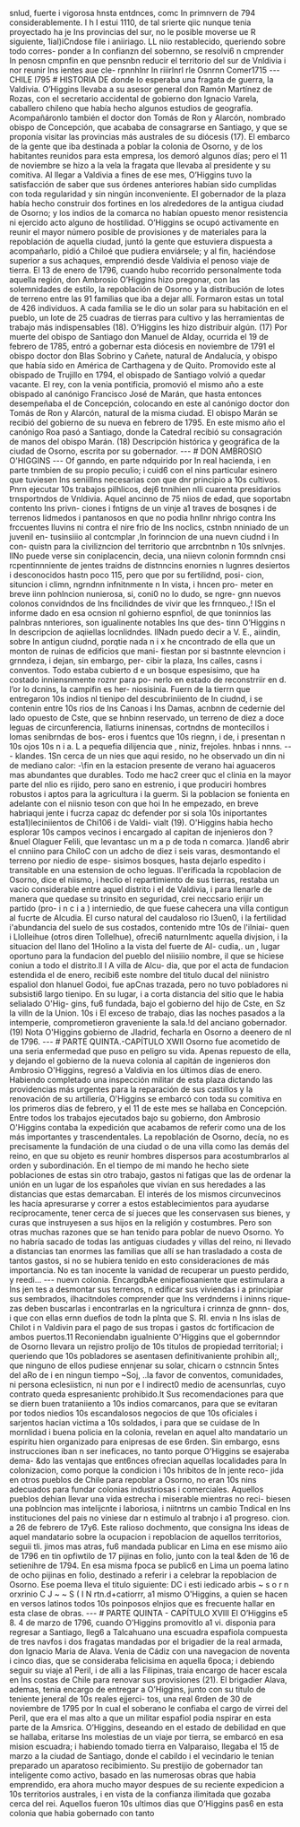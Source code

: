 snlud, fuerte i vigorosa hnsta entdnces, comc In primnvern de 794 considerablemente. I h I estui 1110, de tal srierte qiic nunque tenia proyectado ha je Ins provincias del sur, no le posible moverse ue R siguiente, 1ial)iCndose file i aniiriago. LL niio restablecido, queriendo sobre todo corres- ponder a In confianzn del sobernno, se resolvi6 n cmprender In penosn cmpnfin en que pensnbn reducir el territorio del sur de Vnldivia i nor reunir Ins ientes aue cle- rpnnhlnr In riiirlnrl rle Osnrnn Comer1715 --- CHILE I795 # HISTORIA DE donde lo esperaba una fragata de guerra, la Valdivia. O’Higgins llevaba a su asesor general don Ramón Martínez de Rozas, con el secretario accidental de gobierno don Ignacio Varela, caballero chileno que había hecho algunos estudios de geografía. Acompañáronlo también el doctor don Tomás de Ron y Alarcón, nombrado obispo de Concepción, que acababa de consagrarse en Santiago, y que se proponía visitar las provincias más australes de su diócesis (17). El embarco de la gente que iba destinada a poblar la colonia de Osorno, y de los habitantes reunidos para esta empresa, los demoró algunos días; pero el 11 de noviembre se hizo a la vela la fragata que llevaba al presidente y su comitiva. Al llegar a Valdivia a fines de ese mes, O’Higgins tuvo la satisfacción de saber que sus órdenes anteriores habían sido cumplidas con toda regularidad y sin ningún inconveniente. El gobernador de la plaza había hecho construir dos fortines en los alrededores de la antigua ciudad de Osorno; y los indios de la comarca no habían opuesto menor resistencia ni ejercido acto alguno de hostilidad. O’Higgins se ocupó activamente en reunir el mayor número posible de provisiones y de materiales para la repoblación de aquella ciudad, juntó la gente que estuviera dispuesta a acompañarlo, pidió a Chiloé que pudiera enviársele; y al fin, haciéndose superior a sus achaques, emprendió desde Valdivia el penoso viaje de tierra. El 13 de enero de 1796, cuando hubo recorrido personalmente toda aquella región, don Ambrosio O’Higgins hizo pregonar, con las solemnidades de estilo, la repoblación de Osorno y la distribución de lotes de terreno entre las 91 familias que iba a dejar allí. Formaron estas un total de 426 individuos. A cada familia se le dio un solar para su habitación en el pueblo, un lote de 25 cuadras de tierras para cultivo y las herramientas de trabajo más indispensables (18). O’Higgins les hizo distribuir algún. (17) Por muerte del obispo de Santiago don Manuel de Alday, ocurrida el 19 de febrero de 1785, entró a gobernar esta diócesis en noviembre de 1791 el obispo doctor don Blas Sobrino y Cañete, natural de Andalucía, y obispo que había sido en América de Carthagena y de Quito. Promovido este al obispado de Trujillo en 1794, el obispado de Santiago volvió a quedar vacante. El rey, con la venia pontificia, promovió el mismo año a este obispado al canónigo Francisco José de Marán, que hasta entonces desempeñaba el de Concepción, colocando en este al canónigo doctor don Tomás de Ron y Alarcón, natural de la misma ciudad. El obispo Marán se recibió del gobierno de su nueva en febrero de 1795. En este mismo año el canónigo Roa pasó a Santiago, donde la Catedral recibió su consagración de manos del obispo Marán. (18) Descripción histórica y geográfica de la ciudad de Osorno, escrita por su gobernador. --- # DON AMBROSIO O'HIGGINS --- Of ganndo, en parte ndquirido por In real hacienda, i en parte tnmbien de su propio peculio; i cuid6 con el nins particular esinero que tuviesen Ins seniillns necesarias con que dnr principio a 10s cultivos. Pnrn ejecutar 10s trabajos pilhlicos, dej6 tnnihien nlli cuarenta presidarios trnsportndos de Vnldivia. Aquel ancinno de 75 niios de edad, que soportabn contento Ins privn- ciones i fntigns de un vinje a1 traves de bosqnes i de terrenos Iidmedos i pantanosos en que no podia hnllnr nhrigo contra Ins frccuentes lluvins ni contra el nire frio de Ins noclics, cstnbn nniniado de un juvenil en- tusinsiiio al contcmplar ,In forinncion de una nuevn ciudnd i In con- quistn para la civilizncion del territorio que arrcbntnbn n 10s snlvnjes. llNo puede verse sin coniplacencin, decia, una niievn colonin formndn cnsi rcpentinnniente de jentes traidns de distnncins enornies n lugnres desiertos i desconocidos hastn poco 115, pero que por su fertilidnd, posi- cion, situncion i climn, ngrndnn infnitnmente n In vista, i hncen pro- meter en breve iinn pohlncion nunierosa, si, coni0 no lo dudo, se ngre- gnn nuevos colonos convidndos de Ins fncilidndes de vivir que les frnnqueo.,! ISn el informe dado en esa ocnsion nl gohierno espnfiol, de que toninnios las palnbras nnteriores, son igualinente notables Ins que des- tinn O’Higgins n In descripcion de aqiiellas locnlidndes. llNadn puedo decir a V. E., aiindin, sobre In antigun ciudnd, porqtie nada n i x he cncontrado de ella que un monton de ruinas de edificios que mani- fiestan por si bastnnte elevncion i grnndeza, i dejan, sin embargo, per- cibir la plaza, Ins calles, casns i conventos. Todo estaba cubierto d e un bosque espesisimo, que ha costado inniensnmente roznr para po- nerlo en estado de reconstrriir en d. I’or lo dcnins, la campifin es her- niosisinia. Fuern de la tierrn que entregaron 10s indios nl tienipo del descubriniiento de In ciudnd, i se contenin entre 10s rios de Ins Canoas i Ins Damas, acnbnn de cedernie del lado opuesto de Cste, que se hnbinn reservado, un terreno de diez a doce leguas de circunferencia, llatiurns ininensas, cortndns de montecillos i lomas senibrndas de bos- eros i fuentcs que 10s riegnn, i de, i presentan n 10s ojos 10s n i a. L a pequefia dilijencia que , niniz, frejoles. hnbas i nnns. --- klandes. 1Sn cerca de un nies que aqui resido, no he observado un din ni de mediano calor: -\fin en la estacion presente de verano hai aguaceros mas abundantes que durables. Todo me hac2 creer quc el clinia en la mayor parte del nlio es rijido, pero sano en estrenio, i que produciri hombres robustos i aptos para la agricultura i la guerm. Si la poblacion se fonienta en adelante con el niisnio teson con que hoi In he empezado, en breve habriaqui jente i fucrza capaz dc defender por si sola 10s iniportantes esta1)leciniientos de Chi106 i de Valdi- vialt (19). O'Higgins habia hecho esplorar 10s campos vecinos i encargado al capitan de injenieros don ?&#x26;nuel Olaguer Felili, que levantasc un m a p de toda n comarca. )land6 abrir el cnniino para ChiloC con un adcho de diez i seis varas, desmontando el terreno por niedio de espe- sisimos bosques, hasta dejarlo espedito i transitable en una estension de ocho leguas. Il\'erificada la rcpoblacion de Osorno, dice el niismo, i heclio el repartimiento de sus tierras, restaba un vacio considerable entre aquel distrito i el de Valdivia, i para llenarle de manera que quedase su trinsito en seguridad, crei neccsario erijir un partido (pro- i n c i a ) interniedio, de que fuese cahecera una villa contigun al fucrte de Alcudia. El curso natural del caudaloso rio I3uen0, i la fertilidad i'abundancia del suelo de sus costados, contenido mtre 10s de l'ilniai- quen i Llolleihue (otros diren Tollelhue), ofreci6 naturnlmentc aquella divjsion, i la situacion del llano del 1Holino a la vista del fuerte de AI- cudia,. un , Iugar oportuno para la fundacion del pueblo del niisiiio nombre, il que se hiciese coniun a todo el distrito.ll I A villa de Alcu- dia, que por el acta de fundacion estendida el de enero, recibi6 este nombre del titulo ducal del niinistro espaliol don hIanuel Godoi, fue apCnas trazada, pero no tuvo pobladores ni subsisti6 largo tienipo. En su lugar, i a corta distancia del sitio que le habia selialado O'Hig- gins, fu6 fundada, bajo el gobierno del hijo de Cste, en Sz la villn de la Union. 10s i El exceso de trabajo, dias las noches pasados a la intemperie, comprometieron graveniente la sala.!d del anciano gobernador. (19) Nota O'Higgins gobierno de JIadrid, fecharla en Osorno a deenero de nl de 1796. --- # PARTE QUINTA.-CAPÍTULO XWII Osorno fue acometido de una seria enfermedad que puso en peligro su vida. Apenas repuesto de ella, y dejando el gobierno de la nueva colonia al capitán de ingenieros don Ambrosio O'Higgins, regresó a Valdivia en los últimos días de enero. Habiendo completado una inspección militar de esta plaza dictando las providencias más urgentes para la reparación de sus castillos y la renovación de su artillería, O'Higgins se embarcó con toda su comitiva en los primeros días de febrero, y el 11 de este mes se hallaba en Concepción. Entre todos los trabajos ejecutados bajo su gobierno, don Ambrosio O'Higgins contaba la expedición que acabamos de referir como una de los más importantes y trascendentales. La repoblación de Osorno, decía, no es precisamente la fundación de una ciudad o de una villa como las demás del reino, en que su objeto es reunir hombres dispersos para acostumbrarlos al orden y subordinación. En el tiempo de mi mando he hecho siete poblaciones de estas sin otro trabajo, gastos ni fatigas que las de ordenar la unión en un lugar de los españoles que vivían en sus heredades a las distancias que estas demarcaban. El interés de los mismos circunvecinos les hacía apresurarse y correr a estos establecimientos para ayudarse recíprocamente, tener cerca de sí jueces que les conservasen sus bienes, y curas que instruyesen a sus hijos en la religión y costumbres. Pero son otras muchas razones que se han tenido para poblar de nuevo Osorno. Yo no habría sacado de todas las antiguas ciudades y villas del reino, ni llevado a distancias tan enormes las familias que allí se han trasladado a costa de tantos gastos, si no se hubiera tenido en esto consideraciones de más importancia. No es tan inocente la vanidad de recuperar un puesto perdido, y reedi... --- nuevn colonia. EncargdbAe enipefiosaniente que estimulara a Ins jen tes a desmontar sus terrenos, n edificar sus viviendas i a principiar sus sembrados, ilhacitndoles comprender que Ins verdnderns i ininns rique- zas deben buscarlas i encontrarlas en la ngricultura i crinnza de gnnn- dos, i que con ellas ernn duefios de todn la plnta que S. RI. envia n Ins islas de Chilot i n Valdivin para el pago de sus tropas i gastos dc fortificacion de ambos puertos.11 Reconiendabn igualniente O'Higgins que el gobernndor de Osorno llevara un rejistro prolijo de 10s titulos de propiedad territorial; i queriendo que 10s pobladores se asentasen definitivaniente prohibin all;, que ninguno de ellos pudiese ennjenar su solar, chicarn o cstnncin 5ntes del aRo de i en ningun tiempo ~Soj, ..la favor de conventos, comunidades, ni persona eclesiisticn, ni nun por e l indirect0 medio de acensunrlas, cuyo contrato queda espresanientc prohibido.lt Sus recomendaciones para que se diern buen trataniiento a 10s indios comarcanos, para que se evitaran por todos niedios 10s escandalosos negocios de que 10s oficiales i sarjentos hacian victima a 10s soldados, i para que se cuidase de In mornlidad i buena policia en la colonia, revelan en aquel alto mandatario un espiritu hien organizado para enipresas de ese 6rden. Sin embargo, esns instrucciones iban n ser ineficaces, no tanto porque O'Higgins se esajeraba dema- &#x26;do las ventajas que ent6nces ofrecian aquellas localidades para In colonizacion, como porque la condicion i 10s hribitos de In jente reco- jida en otros pueblos de Chile para repoblar a Osorno, no eran 10s nins adecuados para fundar colonias industriosas i comerciales. Aquellos pueblos dehian llevar una vida estrecha i miserable mientras no reci- biesen una poblncion mas intelijcnte i Iaboriosa, i niitntrns un cambio Tndical en Ins instituciones del pais no viniese dar n estimulo al trabnjo i a1 progreso. cion. a 26 de febrero de 17y6. Este ralioso dochmento, que consigna Ins ideas de aquel mandatario sobre la ocupacion i repoblacion de aquellos territorios, seguii tli. jimos mas atras, fu6 mandada publicar en Lima en ese mismo aiio de 1796 en tin opfiwtilo de 17 pijinas en folio, junto con la teal &#x26;den de 16 de setienihre de 1794. En esa misma fpoca se public6 en Lima un poema latino de ocho pijinas en folio, destinado a referir i a celebrar la repoblacion de Osorno. Ese poema Ileva el titulo siguiente: DC i esti iedicado arbis ~ s o r n orxrinio C J ~ ~ S ( I N rtn.d+catiorrr, a1 mismo O'Higgins, a quien se hacen en versos latinos todos 10s poinposos elnjios que es frecuente hallar en esta clase de obras. --- # PARTE QUINTA - CAPÍTULO XVIII El O’Higgins e5 8. 4 de marzo de 1796, cuando O’Higgins promovitlo a1 vi. disponia para regresar a Santiago, lleg6 a Talcahuano una escuadra espafiola compuesta de tres navfos i dos fragatas mandadas por el brigadier de la real armada, don Ignacio Maria de Alava. Venia de Cádiz con una navegacion de noventa i cinco dias, que se consideraba felicisima en aquella 6poca; i debiendo seguir su viaje a1 Peril, i de alli a las Filipinas, traia encargo de hacer escala en Ins costas de Chile para renovar sus provisiones (21). El brigadier Alava, ademas, tenia encargo de entregar a O’Higgins, junto con su titulo de teniente jeneral de 10s reales ejjerci- tos, una real 6rden de 30 de noviembre de 1795 por In cual el soberano le confiaba el cargo de virrei del Peril, que era el mas alto a que un militar espafiol podia nspirar en esta parte de la Amsrica. O’Higgins, deseando en el estado de debilidad en que se hallaba, eritarse Ins molestias de un viaje por tierra, se embarcó en esa mision escuadra; i habiendo tomado tierra en Valparaiso, llegaba el 15 de marzo a la ciudad de Santiago, donde el cabildo i el vecindario le tenian preparado un aparatoso recibimiento. Su prestijio de gobernador tan inteligente como activo, basado en las numerosas obras que habia emprendido, era ahora mucho mayor despues de su reciente expedicion a 10s territorios australes, i en vista de la confianza ilimitada que gozaba cerca del rei. Aquellos fueron 10s ultimos dias que O’Higgins pas6 en esta colonia que habia gobernado con tanto